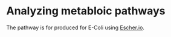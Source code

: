 
# Analyzing metabloic pathways

The pathway is for produced for E-Coli using [Escher.io](https://escher.readthedocs.io/en/latest/index.html).

